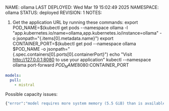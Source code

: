 NAME: ollama
LAST DEPLOYED: Wed Mar 19 15:02:49 2025
NAMESPACE: ollama
STATUS: deployed
REVISION: 1
NOTES:
1. Get the application URL by running these commands:
  export POD_NAME=$(kubectl get pods --namespace ollama -l "app.kubernetes.io/name=ollama,app.kubernetes.io/instance=ollama" -o jsonpath="{.items[0].metadata.name}")
  export CONTAINER_PORT=$(kubectl get pod --namespace ollama $POD_NAME -o jsonpath="{.spec.containers[0].ports[0].containerPort}")
  echo "Visit http://127.0.0.1:8080 to use your application"
  kubectl --namespace ollama port-forward $POD_NAME 8080:$CONTAINER_PORT




```yaml
models:
  pull:
    - mistral
```

Possible capacity issues:
```bash
{"error":"model requires more system memory (5.5 GiB) than is available (2.1 GiB)"}
```
